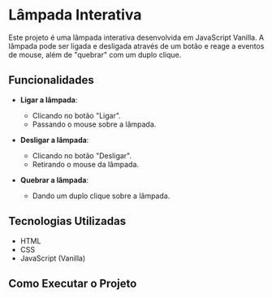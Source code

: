 # Lâmpada Interativa

Este projeto é uma lâmpada interativa desenvolvida em JavaScript Vanilla. A lâmpada pode ser ligada e desligada através de um botão e reage a eventos de mouse, além de "quebrar" com um duplo clique.

## Funcionalidades

- **Ligar a lâmpada**:
  - Clicando no botão "Ligar".
  - Passando o mouse sobre a lâmpada.

- **Desligar a lâmpada**:
  - Clicando no botão "Desligar".
  - Retirando o mouse da lâmpada.

- **Quebrar a lâmpada**:
  - Dando um duplo clique sobre a lâmpada.

## Tecnologias Utilizadas

- HTML
- CSS
- JavaScript (Vanilla)

## Como Executar o Projeto
